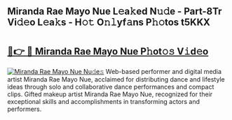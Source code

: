 ## Miranda Rae Mayo Nue L𝚎a𝚔ed N𝚞𝚍e - Part-8Tr Vi𝚍𝚎o L𝚎a𝚔s - H𝚘𝚝 O𝚗𝚕yf𝚊ns P𝚑𝚘tos t5KKX

# <h2><a href="http://kfdtkm.oniu.top/?m=Miranda+Rae+Mayo+Nue">🔗👉 🔴 Miranda Rae Mayo Nue P𝚑ot𝚘𝚜 V𝚒d𝚎o</a></h2>

[![Miranda Rae Mayo Nue Nu𝚍e𝚜](https://i.imgur.com/0qMVB7G.gif)](http://kfdtkm.oniu.top/?m=Miranda+Rae+Mayo+Nue)
Web-based performer and digital media artist Miranda Rae Mayo Nue, acclaimed for distributing dance and lifestyle ideas through solo and collaborative dance performances and compact clips. Gifted makeup artist Miranda Rae Mayo Nue, recognized for their exceptional skills and accomplishments in transforming actors and performers.  
